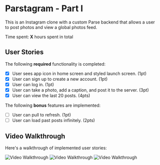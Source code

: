 # Parstagram - Part I

This is an Instagram clone with a custom Parse backend that allows a user to post photos and view a global photos feed.

Time spent: **X** hours spent in total

## User Stories

The following **required** functionality is completed:

- [x] User sees app icon in home screen and styled launch screen. (1pt)
- [x] User can sign up to create a new account. (1pt)
- [x] User can log in. (1pt)
- [x] User can take a photo, add a caption, and post it to the server. (3pt)
- [x] User can view the last 20 posts. (4pts)

The following **bonus** features are implemented:

- [ ] User can pull to refresh. (1pt)
- [ ] User can load past posts infinitely. (2pts)

## Video Walkthrough

Here's a walkthrough of implemented user stories:

<img src='https://imgur.com/8DMhAPr.gif' title='Video Walkthrough part1' width='' alt='Video Walkthrough' />
<img src='https://imgur.com/mTK3VHj.gif' title='Video Walkthrough part2' width='' alt='Video Walkthrough' />
<img src='https://imgur.com/HsLUMs4.gif' title='Video Walkthrough part3' width='' alt='Video Walkthrough' />
